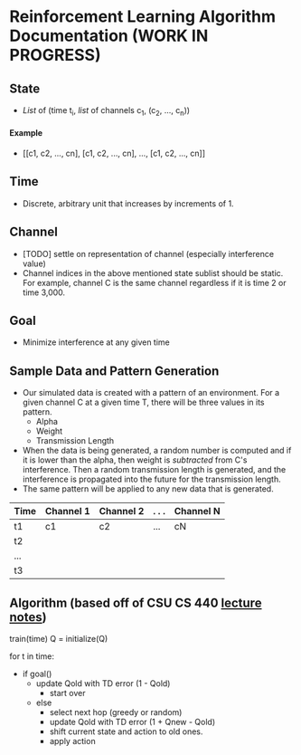 # Reinforcement Learning Algorithm Documentation (WORK IN PROGRESS)
## State
* *List* of (time t<sub>i</sub>, *list* of channels c<sub>1</sub>, (c<sub>2</sub>, ..., c<sub>n</sub>))
#### Example
* [[c1, c2, ..., cn], [c1, c2, ..., cn], ..., [c1, c2, ..., cn]]

## Time
* Discrete, arbitrary unit that increases by increments of 1.

## Channel
* [TODO] settle on representation of channel (especially interference value)
* Channel indices in the above mentioned state sublist should be static. For example, channel C is the same channel regardless if it is time 2 or time 3,000.

## Goal
* Minimize interference at any given time

## Sample Data and Pattern Generation
* Our simulated data is created with a pattern of an environment. For a given channel C at a given time T, there will be three values in its pattern. 
    * Alpha
    * Weight
    * Transmission Length
* When the data is being generated, a random number is computed and if it is lower than the alpha, then weight is *subtracted* from C's interference. Then a random transmission length is generated, and the interference is propagated into the future for the transmission length.
* The same pattern will be applied to any new data that is generated.

| Time | Channel 1 | Channel 2 | . . . | Channel N
| --- | --- | --- | --- | --- 
| t1 | c1 | c2 | ... | cN 
| t2 | 
| ... |
| t3 |



## Algorithm (based off of CSU CS 440 [lecture notes](https://nbviewer.jupyter.org/url/www.cs.colostate.edu/~anderson/cs440/notebooks/14%20Introduction%20to%20Reinforcement%20Learning.ipynb))

train(time)
Q = initialize(Q)

for t in time:
* if goal()
   * update Qold with TD error (1 - Qold)
      * start over
    * else
        * select next hop (greedy or random)
        * update Qold with TD error (1 + Qnew - Qold)
        * shift current state and action to old ones.
        * apply action
